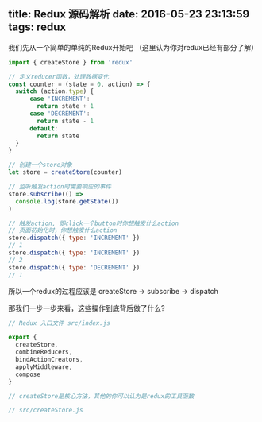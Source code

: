 title: Redux 源码解析
date: 2016-05-23 23:13:59
tags: redux
---

我们先从一个简单的单纯的Redux开始吧 （这里认为你对redux已经有部分了解）

```javascript
import { createStore } from 'redux'

// 定义reducer函数，处理数据变化
const counter = (state = 0, action) => {
  switch (action.type) {
      case 'INCREMENT':
        return state + 1
      case 'DECREMENT':
        return state - 1
      default:
        return state
  }
}

// 创建一个store对象
let store = createStore(counter)

// 监听触发action时需要响应的事件
store.subscribe(() =>
  console.log(store.getState())
)

// 触发action, 即click一个button时你想触发什么action
// 页面初始化时，你想触发什么action
store.dispatch({ type: 'INCREMENT' })
// 1
store.dispatch({ type: 'INCREMENT' })
// 2
store.dispatch({ type: 'DECREMENT' })
// 1

```
<!--more-->

所以一个redux的过程应该是 createStore -> subscribe -> dispatch

那我们一步一步来看，这些操作到底背后做了什么?

```javascript
// Redux 入口文件 src/index.js

export {
  createStore,
  combineReducers,
  bindActionCreators,
  applyMiddleware,
  compose   
}

// createStore是核心方法，其他的你可以认为是redux的工具函数
```

```javascript
// src/createStore.js

```
